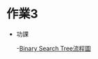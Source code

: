 # 作業3
 * 功課
 
      -[Binary Search Tree流程圖](https://github.com/jacob13jacob13/myself-/blob/master/HW3/Binary%20Search%20Tree.pdf)
     
